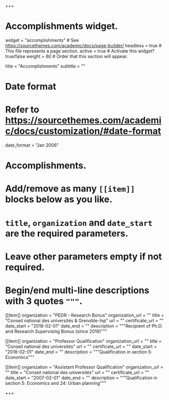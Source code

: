+++
# Accomplishments widget.
widget = "accomplishments"  # See https://sourcethemes.com/academic/docs/page-builder/
headless = true  # This file represents a page section.
active = true  # Activate this widget? true/false
weight = 60  # Order that this section will appear.

title = "Accomplish&shy;ments"
subtitle = ""

# Date format
#   Refer to https://sourcethemes.com/academic/docs/customization/#date-format
date_format = "Jan 2006"

# Accomplishments.
#   Add/remove as many `[[item]]` blocks below as you like.
#   `title`, `organization` and `date_start` are the required parameters.
#   Leave other parameters empty if not required.
#   Begin/end multi-line descriptions with 3 quotes `"""`.

[[item]]
  organization = "PEDR - Research Bonus"
  organization_url = ""
  title = "Conseil national des universités & Grenoble-Inp"
  url = ""
  certificate_url = ""
  date_start = "2018-02-01"
  date_end = ""
  description = """Recipient of Ph.D. and Research Supervising Bonus (since 2019)"""


[[item]]
  organization = "Professor Qualification"
  organization_url = ""
  title = "Conseil national des universités"
  url = ""
  certificate_url = ""
  date_start = "2018-02-01"
  date_end = ""
  description = """Qualification in section 5: Economics"""


[[item]]
  organization = "Assistant Professor Qualification"
  organization_url = ""
  title = "Conseil national des universités"
  url = ""
  certificate_url = ""
  date_start = "2007-02-01"
  date_end = ""
  description = """Qualification in section 5: Economics and 24: Urban planning"""

  

+++
